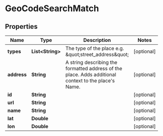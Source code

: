 
# GeoCodeSearchMatch

## Properties
Name | Type | Description | Notes
------------ | ------------- | ------------- | -------------
**types** | **List&lt;String&gt;** | The type of the place e.g. \&quot;street_address\&quot; |  [optional]
**address** | **String** | A string describing the formatted address of the place. Adds additional context to the place&#39;s Name. |  [optional]
**id** | **String** |  |  [optional]
**url** | **String** |  |  [optional]
**name** | **String** |  |  [optional]
**lat** | **Double** |  |  [optional]
**lon** | **Double** |  |  [optional]



